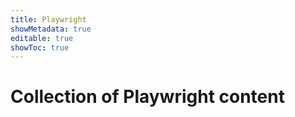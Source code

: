 ```yaml
---
title: Playwright
showMetadata: true
editable: true
showToc: true
---
```


# Collection of Playwright content
